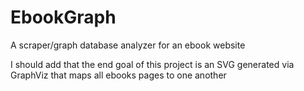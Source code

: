 # EbookGraph
A scraper/graph database analyzer for an ebook website

I should add that the end goal of this project is an SVG
generated via GraphViz that maps all ebooks pages to one
another